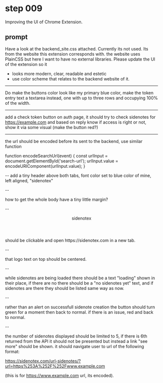 # step 009

Improving the UI of Chrome Extension.

## prompt

Have a look at the backend_site.css attached. Currently its not used. Its from the website this extension corresponds with. the website uses PlainCSS but here I want to have no external libraries. Please update the UI of the extension so it 

+ looks more modern, clear, readable and estetic
+ use color scheme that relates to the backend website of it. 

---

Do make the buttons color look like my primary blue color, make the token entry text a textarea instead, one with up to three rows and occupying 100% of the width.

---
add a check token button on auth page, it should try to check sidenotes for https://example.com and based on reply know if access is right or not, show it via some visual (make the button red?)

---
the url should be encoded before its sent to the backend, use similar function

function encodeSearchUrl(event) {
        const urlInput = document.getElementById('search-url');
        urlInput.value = encodeURIComponent(urlInput.value);
    }

--
add a tiny header above both tabs, font color set to blue color of mine, left aligned, "sidenotex"

--

how to get the whole body have a tiny little margin? 

--

<header class="logo">sidenotex</header> should be clickable and open https://sidenotex.com in a new tab.

--

that logo text on top should be centered. 

--

while sidenotes are being loaded there should be a text "loading" shown in their place, if there are no there should be a "no sidenotes yet" text, and if sidenotes are there they should be listed same way as now.

--

rather than an alert on successfull sidenote creation the button should turn green for a moment then back to normal. if there is an issue, red and back to normal.

--

the number of sidenotes displayed should be limited to 5, if there is 6th returned from the API it should not be presented but instead a link "see more" should be shown. it should navigate user to url of the following format:

https://sidenotex.com/url-sidenotes/?url=https%253A%252F%252Fwww.example.com

(this is for https://www.example.com url, its encoded).
